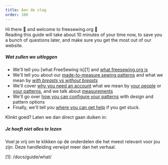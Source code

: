 ```yaml
---
title: Aan de slag
order: 100
---
```


Hi there 👋 and welcome to freesewing.org 🙂\
Reading this guide will take about 10 minutes of your time now, to save you a bunch of questions later, and make sure you get the most out of our website.

##### Wat zullen we uitleggen

- We'll tell you [what FreeSewing is][1] and [what freesewing.org is][2]
- We'll tell you about our [made-to-measure sewing patterns][3] and what we mean by [_with breasts_ vs _without breasts_][4]
- We'll cover [why you need an account][5] what we mean by [your people][6] or [your patterns][7], and we talk about [measurements][8]
- We'll go over [how you can configure your patterns][9] with design and pattern options
- Finally, we'll tell you [where you can get help][10] if you get stuck.

Klinkt goed? Laten we dan direct gaan duiken in:

<ReadMore list />

<Tip>

##### Je hoeft niet alles te lezen

Voel je vrij om te klikken op de onderdelen die het meest relevant voor jou zijn.
Deze handleiding verwijst meer dan het verhaal.

</Tip>
[1]: /docs/guide/what/

[2]: /docs/guide/website/

[3]: /docs/guide/mtm/

[4]: /docs/guide/breasts/

[5]: /docs/guide/account/

[6]: /docs/guide/people/

[7]: /docs/guide/patterns/

[8]: /docs/guide/measurements/

[9]: /docs/guide/options/

[10]: /docs/guide/help/
